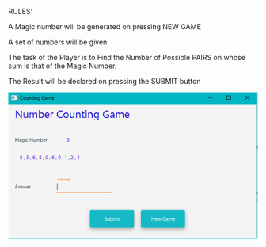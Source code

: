 RULES:

A Magic number will be generated on pressing NEW GAME

A set of numbers will be given

The task of the Player is to Find the Number of Possible PAIRS on whose sum is that of the Magic Number.

The Result will be declared on pressing the SUBMIT button


![Alt text]( https://github.com/RAVURISREESAIHARIKRISHNA/FLAT-Assignment/blob/master/Number%20Counting%20Game/Number.PNG "Optional title")
